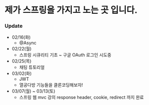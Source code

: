 # 제가 스프링을 가지고 노는 곳 입니다.

### Update

- 02/16(화)
  - @Async
- 02/22(월)
  - 스프링 시큐리티 기초 ~ 구글 OAuth 로그인 시도중
- 02/25(목)
  - 채팅 튜토리얼
- 03/02(화)
  - JWT
  - 열공다방 기능들을 클론코딩해보자!
- 03/07(월) ~ 03/13(토)
  - 스프링 웹 mvc 강의 response header, cookie, redirect 까지 완료